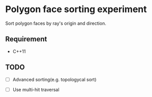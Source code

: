 # Polygon face sorting experiment

Sort polygon faces by ray's origin and direction.

## Requirement

* C++11

## TODO

* [ ] Advanced sorting(e.g. topologycal sort)
* [ ] Use multi-hit traversal

